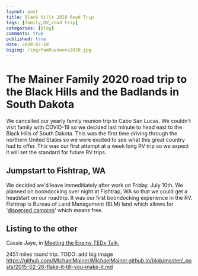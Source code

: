 ```yaml
---
layout: post
title: Black Hills 2020 Road Trip
tags: [family,RV,road trip]
categories: [blog]
comments: true
published: true
date: 2020-07-10
bigimg: /img/famRushmore2020.jpg
---
```


# The Mainer Family 2020 road trip to the Black Hills and the Badlands in South Dakota

We cancelled our yearly family reunion trip to Cabo San Lucas. We couldn't visit family with COVID-19 so we decided last minute to head east to the Black Hills
of South Dakota. This was the first time driving through the northern United States so we were excited to see what this great country had to offer. This was our 
first attempt at a week long RV trip so we expect it will set the standard for future RV trips. 

## Jumpstart to Fishtrap, WA

We decided we'd leave immeditiately after work on Friday, July 10th. We planned on boondocking over night at Fishtrap, WA so that we could get a headstart 
on our roadtrip. It was our first boondocking experience in the RV. Fishtrap is Bureau of Land Management (BLM) land which allows for 
'[dispersed camping](https://www.blm.gov/programs/recreation/camping)' which means free. 


## Listing to the other

Cassie Jaye, in [Meeting the Enemy TEDx Talk](https://www.youtube.com/watch?v=3WMuzhQXJoY), 

2451 miles round trip. 
TODO: add big image https://github.com/MIchaelMainer/MIchaelMainer.github.io/blob/master/_posts/2015-02-26-flake-it-till-you-make-it.md
